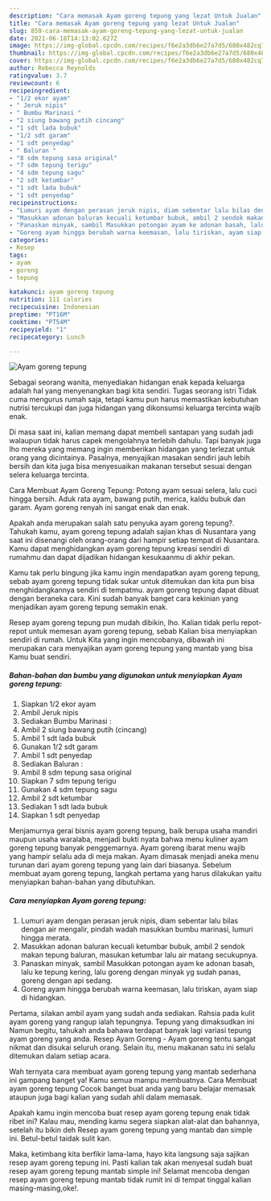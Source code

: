 ```yaml
---
description: "Cara memasak Ayam goreng tepung yang lezat Untuk Jualan"
title: "Cara memasak Ayam goreng tepung yang lezat Untuk Jualan"
slug: 859-cara-memasak-ayam-goreng-tepung-yang-lezat-untuk-jualan
date: 2021-06-18T14:13:02.627Z
image: https://img-global.cpcdn.com/recipes/f6e2a3db6e27a7d5/680x482cq70/ayam-goreng-tepung-foto-resep-utama.jpg
thumbnail: https://img-global.cpcdn.com/recipes/f6e2a3db6e27a7d5/680x482cq70/ayam-goreng-tepung-foto-resep-utama.jpg
cover: https://img-global.cpcdn.com/recipes/f6e2a3db6e27a7d5/680x482cq70/ayam-goreng-tepung-foto-resep-utama.jpg
author: Rebecca Reynolds
ratingvalue: 3.7
reviewcount: 6
recipeingredient:
- "1/2 ekor ayam"
- " Jeruk nipis"
- " Bumbu Marinasi "
- "2 siung bawang putih cincang"
- "1 sdt lada bubuk"
- "1/2 sdt garam"
- "1 sdt penyedap"
- " Baluran "
- "8 sdm tepung sasa original"
- "7 sdm tepung terigu"
- "4 sdm tepung sagu"
- "2 sdt ketumbar"
- "1 sdt lada bubuk"
- "1 sdt penyedap"
recipeinstructions:
- "Lumuri ayam dengan perasan jeruk nipis, diam sebentar lalu bilas dengan air mengalir, pindah wadah masukkan bumbu marinasi, lumuri hingga merata."
- "Masukkan adonan baluran kecuali ketumbar bubuk, ambil 2 sendok makan tepung baluran, masukan ketumbar lalu air matang secukupnya."
- "Panaskan minyak, sambil Masukkan potongan ayam ke adonan basah, lalu ke tepung kering, lalu goreng dengan minyak yg sudah panas, goreng dengan api sedang."
- "Goreng ayam hingga berubah warna keemasan, lalu tiriskan, ayam siap di hidangkan."
categories:
- Resep
tags:
- ayam
- goreng
- tepung

katakunci: ayam goreng tepung 
nutrition: 111 calories
recipecuisine: Indonesian
preptime: "PT16M"
cooktime: "PT54M"
recipeyield: "1"
recipecategory: Lunch

---
```



![Ayam goreng tepung](https://img-global.cpcdn.com/recipes/f6e2a3db6e27a7d5/680x482cq70/ayam-goreng-tepung-foto-resep-utama.jpg)

Sebagai seorang wanita, menyediakan hidangan enak kepada keluarga adalah hal yang menyenangkan bagi kita sendiri. Tugas seorang istri Tidak cuma mengurus rumah saja, tetapi kamu pun harus memastikan kebutuhan nutrisi tercukupi dan juga hidangan yang dikonsumsi keluarga tercinta wajib enak.

Di masa  saat ini, kalian memang dapat membeli santapan yang sudah jadi walaupun tidak harus capek mengolahnya terlebih dahulu. Tapi banyak juga lho mereka yang memang ingin memberikan hidangan yang terlezat untuk orang yang dicintainya. Pasalnya, menyajikan masakan sendiri jauh lebih bersih dan kita juga bisa menyesuaikan makanan tersebut sesuai dengan selera keluarga tercinta. 

Cara Membuat Ayam Goreng Tepung: Potong ayam sesuai selera, lalu cuci hingga bersih. Aduk rata ayam, bawang putih, merica, kaldu bubuk dan garam. Ayam goreng renyah ini sangat enak dan enak.

Apakah anda merupakan salah satu penyuka ayam goreng tepung?. Tahukah kamu, ayam goreng tepung adalah sajian khas di Nusantara yang saat ini disenangi oleh orang-orang dari hampir setiap tempat di Nusantara. Kamu dapat menghidangkan ayam goreng tepung kreasi sendiri di rumahmu dan dapat dijadikan hidangan kesukaanmu di akhir pekan.

Kamu tak perlu bingung jika kamu ingin mendapatkan ayam goreng tepung, sebab ayam goreng tepung tidak sukar untuk ditemukan dan kita pun bisa menghidangkannya sendiri di tempatmu. ayam goreng tepung dapat dibuat dengan beraneka cara. Kini sudah banyak banget cara kekinian yang menjadikan ayam goreng tepung semakin enak.

Resep ayam goreng tepung pun mudah dibikin, lho. Kalian tidak perlu repot-repot untuk memesan ayam goreng tepung, sebab Kalian bisa menyiapkan sendiri di rumah. Untuk Kita yang ingin mencobanya, dibawah ini merupakan cara menyajikan ayam goreng tepung yang mantab yang bisa Kamu buat sendiri.

<!--inarticleads1-->

##### Bahan-bahan dan bumbu yang digunakan untuk menyiapkan Ayam goreng tepung:

1. Siapkan 1/2 ekor ayam
1. Ambil  Jeruk nipis
1. Sediakan  Bumbu Marinasi :
1. Ambil 2 siung bawang putih (cincang)
1. Ambil 1 sdt lada bubuk
1. Gunakan 1/2 sdt garam
1. Ambil 1 sdt penyedap
1. Sediakan  Baluran :
1. Ambil 8 sdm tepung sasa original
1. Siapkan 7 sdm tepung terigu
1. Gunakan 4 sdm tepung sagu
1. Ambil 2 sdt ketumbar
1. Sediakan 1 sdt lada bubuk
1. Siapkan 1 sdt penyedap


Menjamurnya gerai bisnis ayam goreng tepung, baik berupa usaha mandiri maupun usaha waralaba, menjadi bukti nyata bahwa menu kuliner ayam goreng tepung banyak penggemarnya. Ayam goreng ibarat menu wajib yang hampir selalu ada di meja makan. Ayam dimasak menjadi aneka menu turunan dari ayam goreng tepung yang lain dari biasanya. Sebelum membuat ayam goreng tepung, langkah pertama yang harus dilakukan yaitu menyiapkan bahan-bahan yang dibutuhkan. 

<!--inarticleads2-->

##### Cara menyiapkan Ayam goreng tepung:

1. Lumuri ayam dengan perasan jeruk nipis, diam sebentar lalu bilas dengan air mengalir, pindah wadah masukkan bumbu marinasi, lumuri hingga merata.
1. Masukkan adonan baluran kecuali ketumbar bubuk, ambil 2 sendok makan tepung baluran, masukan ketumbar lalu air matang secukupnya.
1. Panaskan minyak, sambil Masukkan potongan ayam ke adonan basah, lalu ke tepung kering, lalu goreng dengan minyak yg sudah panas, goreng dengan api sedang.
1. Goreng ayam hingga berubah warna keemasan, lalu tiriskan, ayam siap di hidangkan.


Pertama, silakan ambil ayam yang sudah anda sediakan. Rahsia pada kulit ayam goreng yang rangup ialah tepungnya. Tepung yang dimaksudkan ini Namun begitu, tahukah anda bahawa terdapat banyak lagi variasi tepung ayam goreng yang anda. Resep Ayam Goreng - Ayam goreng tentu sangat nikmat dan disukai seluruh orang. Selain itu, menu makanan satu ini selalu ditemukan dalam setiap acara. 

Wah ternyata cara membuat ayam goreng tepung yang mantab sederhana ini gampang banget ya! Kamu semua mampu membuatnya. Cara Membuat ayam goreng tepung Cocok banget buat anda yang baru belajar memasak ataupun juga bagi kalian yang sudah ahli dalam memasak.

Apakah kamu ingin mencoba buat resep ayam goreng tepung enak tidak ribet ini? Kalau mau, mending kamu segera siapkan alat-alat dan bahannya, setelah itu bikin deh Resep ayam goreng tepung yang mantab dan simple ini. Betul-betul taidak sulit kan. 

Maka, ketimbang kita berfikir lama-lama, hayo kita langsung saja sajikan resep ayam goreng tepung ini. Pasti kalian tak akan menyesal sudah buat resep ayam goreng tepung mantab simple ini! Selamat mencoba dengan resep ayam goreng tepung mantab tidak rumit ini di tempat tinggal kalian masing-masing,oke!.

